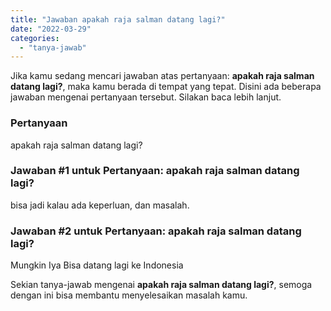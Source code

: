 ```yaml
---
title: "Jawaban apakah raja salman datang lagi?"
date: "2022-03-29"
categories: 
  - "tanya-jawab"
---
```


Jika kamu sedang mencari jawaban atas pertanyaan: **apakah raja salman datang lagi?**, maka kamu berada di tempat yang tepat. Disini ada beberapa jawaban mengenai pertanyaan tersebut. Silakan baca lebih lanjut.

### Pertanyaan

apakah raja salman datang lagi?

### Jawaban #1 untuk Pertanyaan: apakah raja salman datang lagi?

bisa jadi kalau ada keperluan, dan masalah.

### Jawaban #2 untuk Pertanyaan: apakah raja salman datang lagi?

Mungkin Iya Bisa datang lagi ke Indonesia  

Sekian tanya-jawab mengenai **apakah raja salman datang lagi?**, semoga dengan ini bisa membantu menyelesaikan masalah kamu.
